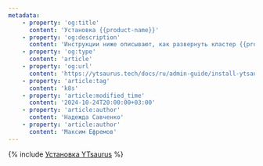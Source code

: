 ```yaml
---
metadata:
    - property: 'og:title'
      content: 'Установка {{product-name}}'
    - property: 'og:description'
      content: 'Инструкции ниже описывают, как развернуть кластер {{product-name}} в Kubernetes, используя оператор, а также как запустить {{product-name}} UI из helm-чарта.'
    - property: 'og:type'
      content: 'article'
    - property: 'og:url'
      content: 'https://ytsaurus.tech/docs/ru/admin-guide/install-ytsaurus'
    - property: 'article:tag'
      content: 'k8s'
    - property: 'article:modified_time'
      content: '2024-10-24T20:00:00+03:00'
    - property: 'article:author'
      content: 'Надежда Савченко'
    - property: 'article:author'
      content: 'Максим Ефремов'
---
```


{% include [Установка YTsaurus](../_includes/admin-guide/install-ytsaurus.md) %}
